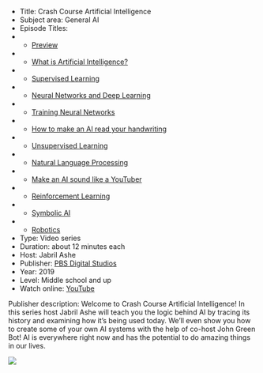 * Title: Crash Course Artificial Intelligence
* Subject area: General AI
* Episode Titles:
* * [Preview](https://www.youtube.com/watch?v=GvYYFloV0aA&list=PL8dPuuaLjXtO65LeD2p4_Sb5XQ51par_b&index=2)
* * [What is Artificial Intelligence?](https://www.youtube.com/watch?v=a0_lo_GDcFw&list=PL8dPuuaLjXtO65LeD2p4_Sb5XQ51par_b&index=3)
* * [Supervised Learning](https://www.youtube.com/watch?v=4qVRBYAdLAo&list=PL8dPuuaLjXtO65LeD2p4_Sb5XQ51par_b&index=4)
* * [Neural Networks and Deep Learning](https://www.youtube.com/watch?v=oV3ZY6tJiA0&list=PL8dPuuaLjXtO65LeD2p4_Sb5XQ51par_b&index=5)
* * [Training Neural Networks](https://www.youtube.com/watch?v=lgKrup5oi_A&list=PL8dPuuaLjXtO65LeD2p4_Sb5XQ51par_b&index=6)
* * [How to make an AI read your handwriting](https://www.youtube.com/watch?v=6nGCGYWMObE&list=PL8dPuuaLjXtO65LeD2p4_Sb5XQ51par_b&index=7)
* * [Unsupervised Learning](https://www.youtube.com/watch?v=JnnaDNNb380&list=PL8dPuuaLjXtO65LeD2p4_Sb5XQ51par_b&index=8)
* * [Natural Language Processing](https://www.youtube.com/watch?v=oi0JXuL19TA&list=PL8dPuuaLjXtO65LeD2p4_Sb5XQ51par_b&index=9)
* * [Make an AI sound like a YouTuber](https://www.youtube.com/watch?v=kZWum5omEv4&list=PL8dPuuaLjXtO65LeD2p4_Sb5XQ51par_b&index=10)
* * [Reinforcement Learning](https://www.youtube.com/watch?v=nIgIv4IfJ6s&list=PL8dPuuaLjXtO65LeD2p4_Sb5XQ51par_b&index=11)
* * [Symbolic AI](https://www.youtube.com/watch?v=WHCo4m2VOws&list=PL8dPuuaLjXtO65LeD2p4_Sb5XQ51par_b&index=13)
* * [Robotics](https://www.youtube.com/watch?v=_U21fT8VLp0&list=PL8dPuuaLjXtO65LeD2p4_Sb5XQ51par_b&index=12)
* Type: Video series
* Duration: about 12 minutes each
* Host: Jabril Ashe
* Publisher: [PBS Digital Studios](https://www.pbs.org/digital-studios/)
* Year: 2019
* Level: Middle school and up
* Watch online: [YouTube](https://www.youtube.com/playlist?list=PL8dPuuaLjXtO65LeD2p4_Sb5XQ51par_b)

Publisher description: Welcome to Crash Course Artificial Intelligence! In this series host Jabril Ashe will teach you the logic behind AI by tracing its history and examining how it’s being used today. We’ll even show you how to create some of your own AI systems with the help of co-host John Green Bot! AI is everywhere right now and has the potential to do amazing things in our lives.


![](https://github.com/touretzkyds/ai4k12/raw/master/images/PBS-Crash-Course-What-Is-AI.png)
